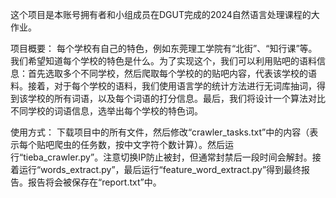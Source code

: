 这个项目是本账号拥有者和小组成员在DGUT完成的2024自然语言处理课程的大作业。

项目概要：
每个学校有自己的特色，例如东莞理工学院有“北街”、“知行课”等。我们希望知道每个学校的特色是什么。为了实现这个，我们可以利用贴吧的语料信息：首先选取多个不同学校，然后爬取每个学校的的贴吧内容，代表该学校的语料。接着，对于每个学校的语料，我们使用语言学的统计方法进行无词库抽词，得到该学校的所有词语，以及每个词语的打分信息。最后，我们将设计一个算法对比不同学校的词语信息，选举出每个学校的特色词。

使用方式：
下载项目中的所有文件，然后修改“crawler_tasks.txt”中的内容（表示每个贴吧爬虫的任务数，按中文字符个数计算）。然后运行“tieba_crawler.py”。注意切换IP防止被封，但通常封禁后一段时间会解封。接着运行“words_extract.py”，最后运行“feature_word_extract.py”得到最终报告。报告将会被保存在“report.txt”中。
